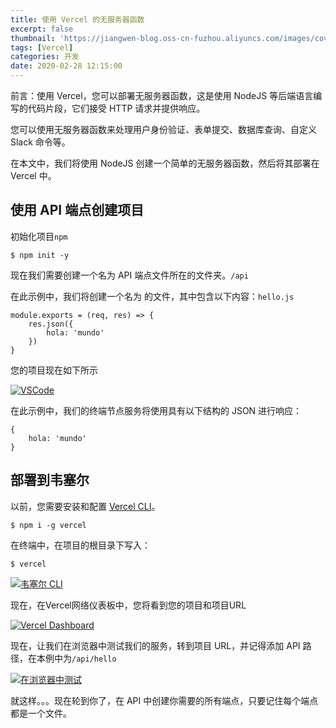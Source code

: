 ```yaml
---
title: 使用 Vercel 的无服务器函数
excerpt: false
thumbnail: 'https://jiangwen-blog.oss-cn-fuzhou.aliyuncs.com/images/cover/4.webp'
tags: [Vercel]
categories: 开发
date: 2020-02-28 12:15:00
---
```




前言：使用 Vercel，您可以部署无服务器函数，这是使用 NodeJS 等后端语言编写的代码片段，它们接受 HTTP 请求并提供响应。

您可以使用无服务器函数来处理用户身份验证、表单提交、数据库查询、自定义 Slack 命令等。

在本文中，我们将使用 NodeJS 创建一个简单的无服务器函数，然后将其部署在 Vercel 中。

## 使用 API 端点创建项目

初始化项目`npm`

```
$ npm init -y
```



现在我们需要创建一个名为 API 端点文件所在的文件夹。`/api`

在此示例中，我们将创建一个名为 的文件，其中包含以下内容：`hello.js`

```
module.exports = (req, res) => {
    res.json({
        hola: 'mundo'    
    })
}
```



您的项目现在如下所示

[![VSCode](https://res.cloudinary.com/practicaldev/image/fetch/s--Uk9-PbbN--/c_limit%2Cf_auto%2Cfl_progressive%2Cq_auto%2Cw_880/https://dev-to-uploads.s3.amazonaws.com/uploads/articles/vm5or9mb9q1qf5hcyw6w.png)](https://res.cloudinary.com/practicaldev/image/fetch/s--Uk9-PbbN--/c_limit%2Cf_auto%2Cfl_progressive%2Cq_auto%2Cw_880/https://dev-to-uploads.s3.amazonaws.com/uploads/articles/vm5or9mb9q1qf5hcyw6w.png)

在此示例中，我们的终端节点服务将使用具有以下结构的 JSON 进行响应：

```
{
    hola: 'mundo'
}
```



## 部署到韦塞尔

以前，您需要安装和配置 [Vercel CLI](https://vercel.com/download)。

```
$ npm i -g vercel
```



在终端中，在项目的根目录下写入：

```
$ vercel
```



[![韦塞尔 CLI](https://res.cloudinary.com/practicaldev/image/fetch/s--pTqvgmPE--/c_limit%2Cf_auto%2Cfl_progressive%2Cq_auto%2Cw_880/https://dev-to-uploads.s3.amazonaws.com/uploads/articles/voibizmdx5e1vrwukrnm.png)](https://res.cloudinary.com/practicaldev/image/fetch/s--pTqvgmPE--/c_limit%2Cf_auto%2Cfl_progressive%2Cq_auto%2Cw_880/https://dev-to-uploads.s3.amazonaws.com/uploads/articles/voibizmdx5e1vrwukrnm.png)

现在，在Vercel网络仪表板中，您将看到您的项目和项目URL

[![Vercel Dashboard](https://res.cloudinary.com/practicaldev/image/fetch/s--BtRzLERJ--/c_limit%2Cf_auto%2Cfl_progressive%2Cq_auto%2Cw_880/https://dev-to-uploads.s3.amazonaws.com/uploads/articles/wugczr28rjyd15cx6bv1.png)](https://res.cloudinary.com/practicaldev/image/fetch/s--BtRzLERJ--/c_limit%2Cf_auto%2Cfl_progressive%2Cq_auto%2Cw_880/https://dev-to-uploads.s3.amazonaws.com/uploads/articles/wugczr28rjyd15cx6bv1.png)

现在，让我们在浏览器中测试我们的服务，转到项目 URL，并记得添加 API 路径，在本例中为`/api/hello`

[![在浏览器中测试](https://res.cloudinary.com/practicaldev/image/fetch/s--wQS2Ikyi--/c_limit%2Cf_auto%2Cfl_progressive%2Cq_auto%2Cw_880/https://dev-to-uploads.s3.amazonaws.com/uploads/articles/lu0u30x6iu2ojl5v8alq.png)](https://res.cloudinary.com/practicaldev/image/fetch/s--wQS2Ikyi--/c_limit%2Cf_auto%2Cfl_progressive%2Cq_auto%2Cw_880/https://dev-to-uploads.s3.amazonaws.com/uploads/articles/lu0u30x6iu2ojl5v8alq.png)

就这样。。。现在轮到你了，在 API 中创建你需要的所有端点，只要记住每个端点都是一个文件。